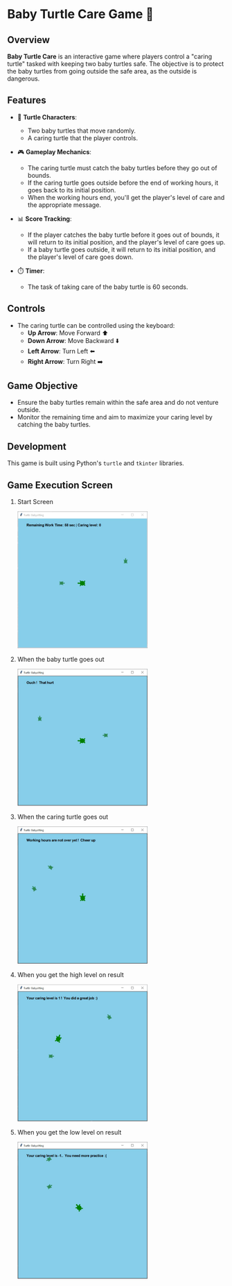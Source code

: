 # Baby Turtle Care Game 🐢

## Overview

**Baby Turtle Care** is an interactive game where players control a "caring turtle" tasked with keeping two baby turtles safe. The objective is to protect the baby turtles from going outside the safe area, as the outside is dangerous.

## Features

- 🐢 **Turtle Characters**:

  - Two baby turtles that move randomly.
  - A caring turtle that the player controls.

- 🎮 **Gameplay Mechanics**:

  - The caring turtle must catch the baby turtles before they go out of bounds.
  - If the caring turtle goes outside before the end of working hours, it goes back to its initial position.
  - When the working hours end, you'll get the player's level of care and the appropriate message.

- 📊 **Score Tracking**:

  - If the player catches the baby turtle before it goes out of bounds, it will return to its initial position, and the player's level of care goes up.
  - If a baby turtle goes outside, it will return to its initial position, and the player's level of care goes down.

- ⏱️ **Timer**:

  - The task of taking care of the baby turtle is 60 seconds.

## Controls

- The caring turtle can be controlled using the keyboard:
  - **Up Arrow**: Move Forward ⬆️
  - **Down Arrow**: Move Backward ⬇️
  - **Left Arrow**: Turn Left ⬅️
  - **Right Arrow**: Turn Right ➡️

## Game Objective

- Ensure the baby turtles remain within the safe area and do not venture outside.
- Monitor the remaining time and aim to maximize your caring level by catching the baby turtles.

## Development

This game is built using Python's `turtle` and `tkinter` libraries.

## Game Execution Screen

1. Start Screen

   <img src="game_execution_screen/start_screen.JPG" alt="start_screen" width="300">

2. When the baby turtle goes out

   <img src="game_execution_screen/baby_goes_out.JPG" alt="baby_goes_out" width="300">

3. When the caring turtle goes out

   <img src="game_execution_screen/caregiver_goes_out.JPG" alt="caregiver_goes_out" width="300">

4. When you get the high level on result

   <img src="game_execution_screen/high_level.JPG" alt="high_level" width="300">

5. When you get the low level on result

   <img src="game_execution_screen/low_level.JPG" alt="low_level" width="300">
